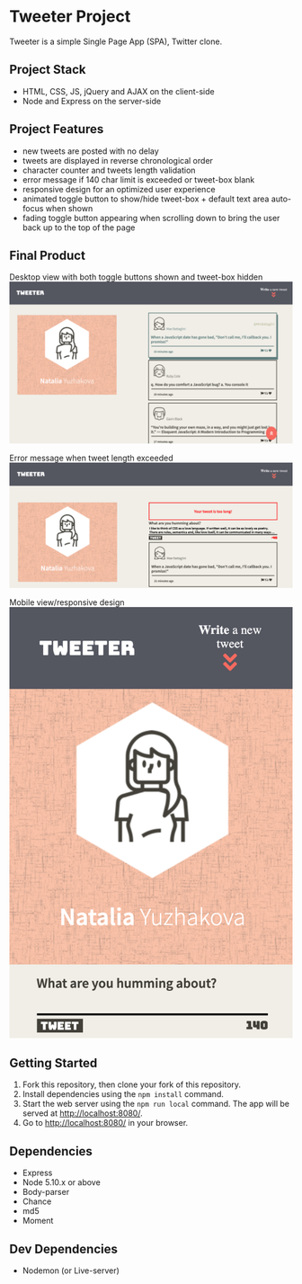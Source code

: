 # Tweeter Project
Tweeter is a simple Single Page App (SPA), Twitter clone.

## Project Stack
- HTML, CSS, JS, jQuery and AJAX on the client-side
- Node and Express on the server-side

## Project Features
- new tweets are posted with no delay
- tweets are displayed in reverse chronological order 
- character counter and tweets length validation
- error message if 140 char limit is exceeded or tweet-box blank
- responsive design for an optimized user experience
- animated toggle button to show/hide tweet-box + default text area auto-focus when shown
- fading toggle button appearing when scrolling down to bring the user back up to the top of the page

## Final Product
Desktop view with both toggle buttons shown and tweet-box hidden
!["desktop-view"](https://github.com/yuzhakova/tweeter/blob/master/docs/desktop-view.png)

Error message when tweet length exceeded
!["error-message"](https://github.com/yuzhakova/tweeter/blob/master/docs/error-message.png)

Mobile view/responsive design
!["mobile-view"](https://github.com/yuzhakova/tweeter/blob/master/docs/mobile-view.png)

## Getting Started
1. Fork this repository, then clone your fork of this repository.
2. Install dependencies using the `npm install` command.
3. Start the web server using the `npm run local` command. The app will be served at <http://localhost:8080/>.
4. Go to <http://localhost:8080/> in your browser.

## Dependencies
- Express
- Node 5.10.x or above
- Body-parser
- Chance
- md5
- Moment

## Dev Dependencies
- Nodemon (or Live-server)